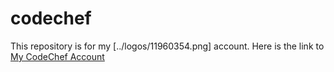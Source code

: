# codechef
This repository is for my [../logos/11960354.png] account.
Here is the link to [My CodeChef Account](https://www.codechef.com/users/mtamoghna)
